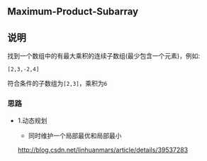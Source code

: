 ## Maximum-Product-Subarray

## 说明
找到一个数组中的有最大乘积的连续子数组(最少包含一个元素)，例如:

```
[2,3,-2,4]
```
符合条件的子数组为`[2,3]`，乘积为`6`

### 思路

* 1.动态规划
	* 同时维护一个局部最优和局部最小
	
	http://blog.csdn.net/linhuanmars/article/details/39537283